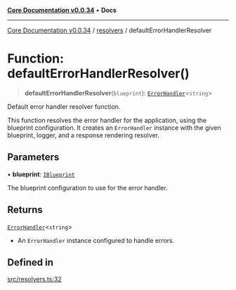 [**Core Documentation v0.0.34**](../../README.md) • **Docs**

***

[Core Documentation v0.0.34](../../modules.md) / [resolvers](../README.md) / defaultErrorHandlerResolver

# Function: defaultErrorHandlerResolver()

> **defaultErrorHandlerResolver**(`blueprint`): [`ErrorHandler`](../../ErrorHandler/classes/ErrorHandler.md)\<`string`\>

Default error handler resolver function.

This function resolves the error handler for the application, using the blueprint configuration.
It creates an `ErrorHandler` instance with the given blueprint, logger, and a response rendering resolver.

## Parameters

• **blueprint**: [`IBlueprint`](../../definitions/type-aliases/IBlueprint.md)

The blueprint configuration to use for the error handler.

## Returns

[`ErrorHandler`](../../ErrorHandler/classes/ErrorHandler.md)\<`string`\>

- An `ErrorHandler` instance configured to handle errors.

## Defined in

[src/resolvers.ts:32](https://github.com/stonemjs/core/blob/805ab978d87a028eb5ea9c9da928beb091ec1971/src/resolvers.ts#L32)
